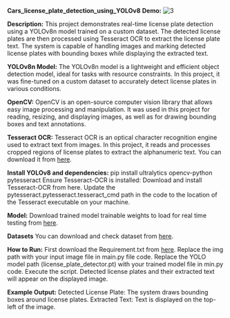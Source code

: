 **Cars_license_plate_detection_using_YOLOv8**
**Demo:**
![3](https://github.com/user-attachments/assets/6c2bb7bd-129a-46c7-b8fe-013fbb3a2498)

**Description:**
This project demonstrates real-time license plate detection using a YOLOv8n model trained on a custom dataset. The detected license plates are then processed using Tesseract OCR to extract the license plate text. The system is capable of handling images and marking detected license plates with bounding boxes while displaying the extracted text.

**YOLOv8n Model:**
The YOLOv8n model is a lightweight and efficient object detection model, ideal for tasks with resource constraints. In this project, it was fine-tuned on a custom dataset to accurately detect license plates in various conditions.

**OpenCV:**
OpenCV is an open-source computer vision library that allows easy image processing and manipulation. It was used in this project for reading, resizing, and displaying images, as well as for drawing bounding boxes and text annotations.

**Tesseract OCR:**
Tesseract OCR is an optical character recognition engine used to extract text from images. In this project, it reads and processes cropped regions of license plates to extract the alphanumeric text.
You can download it from [here](https://github.com/tesseract-ocr/tesseract).

**Install YOLOv8 and dependencies:**
pip install ultralytics opencv-python pytesseract
Ensure Tesseract-OCR is installed:
Download and install Tesseract-OCR from here.
Update the pytesseract.pytesseract.tesseract_cmd path in the code to the location of the Tesseract executable on your machine.

**Model:**
Download trained model trainable weights to load for real time testing from [here](https://github.com/tesseract-ocr/tesseract).

**Datasets**
You can download and check dataset from [here](https://github.com/tesseract-ocr/tesseract).

**How to Run:**
First download the Requirement.txt from [here](https://github.com/Rehman54454/Cars_license_plate-detection_using_YOLOv8/blob/main/Requirements.txt).
Replace the img path with your input image file in main.py file code.
Replace the YOLO model path (license_plate_detector.pt) with your trained model file in min.py code.
Execute the script. Detected license plates and their extracted text will appear on the displayed image.

**Example Output:**
Detected License Plate: The system draws bounding boxes around license plates.
Extracted Text: Text is displayed on the top-left of the image.
